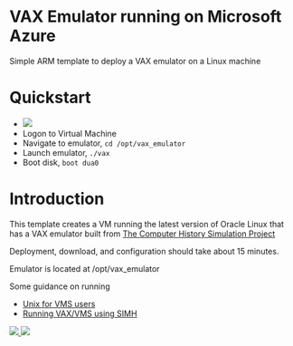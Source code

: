 # VAX Emulator running on Microsoft Azure
Simple ARM template to deploy a VAX emulator on a Linux machine

# Quickstart
- <a href="https://portal.azure.com/#create/Microsoft.Template/uri/https%3A%2F%2Fraw.githubusercontent.com%2Ftanewill%2Fvaxemulator%2Fmaster%2Fazuredeploy.json" target="_blank"><img src="http://azuredeploy.net/deploybutton.png"/></a>
- Logon to Virtual Machine
- Navigate to emulator, `cd /opt/vax_emulator`
- Launch emulator, `./vax`
- Boot disk, `boot dua0`

# Introduction
This template creates a VM running the latest version of Oracle Linux that has a VAX emulator built from [The Computer History Simulation Project](http://simh.trailing-edge.com/)

Deployment, download, and configuration should take about 15 minutes.

Emulator is located at /opt/vax_emulator

Some guidance on running
- [Unix for VMS users](https://www-bd.fnal.gov/controls/linux/vms2unix.html)
- [Running VAX/VMS using SIMH](http://www.wherry.com/gadgets/retrocomputing/vax-simh.html)


<a href="https://portal.azure.com/#create/Microsoft.Template/uri/https%3A%2F%2Fraw.githubusercontent.com%2Ftanewill%2Fvaxemulator%2Fmaster%2Fazuredeploy.json" target="_blank">
    <img src="http://azuredeploy.net/deploybutton.png"/>
</a>
<a href="http://armviz.io/#/?load=https%3A%2F%2Fraw.githubusercontent.com%2Ftanewill%2Fvaxemulator%2Fmaster%2Fazuredeploy.json" target="_blank">
    <img src="http://armviz.io/visualizebutton.png"/>
</a>
